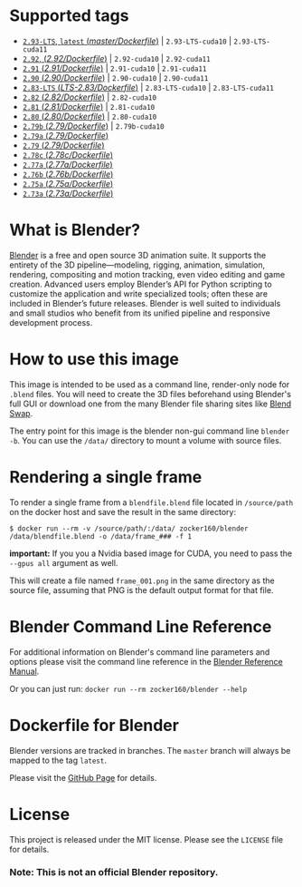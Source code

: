 # Supported tags

* [`2.93-LTS`, `latest` (*master/Dockerfile*)](https://github.com/zocker-160/blender-docker/blob/master/Dockerfile) | `2.93-LTS-cuda10` | `2.93-LTS-cuda11`
* [`2.92`, (*2.92/Dockerfile*)](https://github.com/zocker-160/blender-docker/blob/2.92/Dockerfile) | `2.92-cuda10` | `2.92-cuda11`
* [`2.91` (*2.91/Dockerfile*)](https://github.com/zocker-160/blender-docker/blob/2.91/Dockerfile) | `2.91-cuda10` | `2.91-cuda11`
* [`2.90` (*2.90/Dockerfile*)](https://github.com/zocker-160/blender-docker/blob/2.90/Dockerfile) | `2.90-cuda10` | `2.90-cuda11`
* [`2.83-LTS` (*LTS-2.83/Dockerfile*)](https://github.com/zocker-160/blender-docker/blob/LTS-2.83/Dockerfile) | `2.83-LTS-cuda10` | `2.83-LTS-cuda11`
* [`2.82` (*2.82/Dockerfile*)](https://github.com/zocker-160/blender-docker/blob/2.82/Dockerfile) | `2.82-cuda10`
* [`2.81` (*2.81/Dockerfile*)](https://github.com/zocker-160/blender-docker/blob/2.81/Dockerfile) | `2.81-cuda10`
* [`2.80` (*2.80/Dockerfile*)](https://github.com/zocker-160/blender-docker/blob/2.80/Dockerfile) | `2.80-cuda10`
* [`2.79b` (*2.79/Dockerfile*)](https://github.com/zocker-160/blender-docker/blob/2.79b/Dockerfile) | `2.79b-cuda10`
* [`2.79a` (*2.79/Dockerfile*)](https://github.com/zocker-160/blender-docker/blob/2.79a/Dockerfile)
* [`2.79` (*2.79/Dockerfile*)](https://github.com/zocker-160/blender-docker/blob/2.79/Dockerfile)
* [`2.78c` (*2.78c/Dockerfile*)](https://github.com/zocker-160/blender-docker/blob/2.78c/Dockerfile)
* [`2.77a` (*2.77a/Dockerfile*)](https://github.com/zocker-160/blender-docker/blob/2.77a/Dockerfile)
* [`2.76b` (*2.76b/Dockerfile*)](https://github.com/zocker-160/blender-docker/blob/2.76b/Dockerfile)
* [`2.75a` (*2.75a/Dockerfile*)](https://github.com/zocker-160/blender-docker/blob/2.75a/Dockerfile)
* [`2.73a` (*2.73a/Dockerfile*)](https://github.com/zocker-160/blender-docker/blob/2.73a/Dockerfile)

# What is Blender?

[Blender](https://www.blender.org) is a free and open source 3D animation suite. It supports the entirety of the 3D pipeline—modeling, rigging, animation, simulation, rendering, compositing and motion tracking, even video editing and game creation. Advanced users employ Blender’s API for Python scripting to customize the application and write specialized tools; often these are included in Blender’s future releases. Blender is well suited to individuals and small studios who benefit from its unified pipeline and responsive development process.

# How to use this image

This image is intended to be used as a command line, render-only node for `.blend` files. You will need to create the 3D files beforehand using Blender's full GUI or download one from the many Blender file sharing sites like [Blend Swap](http://www.blendswap.com).

The entry point for this image is the blender non-gui command line `blender -b`. You can use the `/data/` directory to mount a volume with source files.

# Rendering a single frame

To render a single frame from a `blendfile.blend` file located in `/source/path` on the docker host and save the result in the same directory:

```console
$ docker run --rm -v /source/path/:/data/ zocker160/blender /data/blendfile.blend -o /data/frame_### -f 1
```

**important:** If you you a Nvidia based image for CUDA, you need to pass the `--gpus all` argument as well.

This will create a file named `frame_001.png` in the same directory as the source file, assuming that PNG is the default output format for that file.

# Blender Command Line Reference

For additional information on Blender's command line parameters and options please visit the command line reference in the [Blender Reference Manual](https://www.blender.org/manual/render/workflows/command_line.html).

Or you can just run:
`docker run --rm zocker160/blender --help`

# Dockerfile for Blender

Blender versions are tracked in branches. The `master` branch will always be mapped to the tag `latest`.

Please visit the [GitHub Page](https://github.com/zocker-160/blender-docker) for details.

# License

This project is released under the MIT license. Please see the `LICENSE` file for details.

### Note: This is not an official Blender repository.

